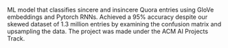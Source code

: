 ML model that classifies sincere and insincere Quora entries using GloVe embeddings and Pytorch RNNs. Achieved a 95% accuracy despite our skewed dataset of 1.3 million entries by examining the confusion matrix and upsampling the data. The project was made under the ACM AI Projects Track.
